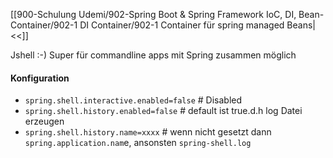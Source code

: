 
[[900-Schulung Udemi/902-Spring Boot & Spring Framework IoC, DI, Bean-Container/902-1 DI Container/902-1 Container für spring managed Beans|<<]]

Jshell :-) Super für commandline apps mit Spring zusammen möglich

#### Konfiguration
- `spring.shell.interactive.enabled=false` # Disabled
- `spring.shell.history.enabled=false` # default ist true.d.h log Datei erzeugen
- `spring.shell.history.name=xxxx` # wenn nicht gesetzt dann `spring.application.nam`e, ansonsten `spring-shell.log`